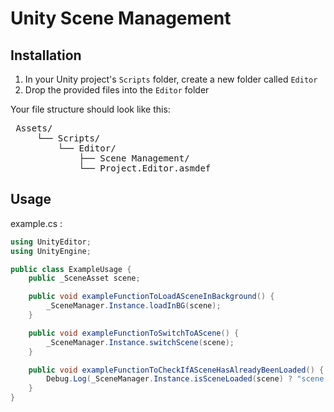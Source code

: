# Unity Scene Management

## Installation

1. In your Unity project's `Scripts` folder, create a new folder called `Editor`
2. Drop the provided files into the `Editor` folder

Your file structure should look like this:
<pre> Assets/
     └── Scripts/
	     └── Editor/
	  	     ├── Scene Management/
		     └── Project.Editor.asmdef</pre>

## Usage

example.cs :
```csharp
using UnityEditor;
using UnityEngine;

public class ExampleUsage {
	public _SceneAsset scene;

	public void exampleFunctionToLoadASceneInBackground() {
		_SceneManager.Instance.loadInBG(scene);
	}

	public void exampleFunctionToSwitchToAScene() {
		_SceneManager.Instance.switchScene(scene);
	}

	public void exampleFunctionToCheckIfASceneHasAlreadyBeenLoaded() {
		Debug.Log(_SceneManager.Instance.isSceneLoaded(scene) ? "scene is already loaded" : "scene is not yet loaded");
	}
}
```
